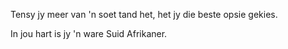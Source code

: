 Tensy jy meer van 'n soet tand het, het jy die beste opsie gekies.

In jou hart is jy 'n ware Suid Afrikaner.